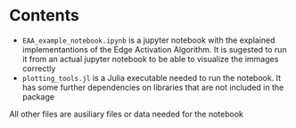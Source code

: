 # Contents

- `EAA_example_notebook.ipynb` is a jupyter notebook with the explained implementantions of the Edge Activation Algorithm. It is sugested to run it from an actual jupyter notebook to be able to visualize the immages correctly
- `plotting_tools.jl` is a Julia executable needed to run the notebook. It has some further dependencies on libraries that are not included in the package 

All other files are ausiliary files or data needed for the notebook

